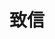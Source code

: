 ﻿---
id: 1750
title: "致信"
weight: 1750
version: "3.3.6.0"
updateTime: "2023-09-07T11:11:29"
debName: "http://113.24.212.22:8090/upload/file/zhixin-loongarch64.deb"
debSize: "94.4 MB"
command: "zhixin"
compatibility: 3
---